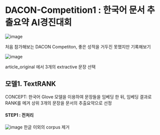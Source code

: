 # DACON-Competition1 : 한국어 문서 추출요약 AI경진대회 

![image](https://user-images.githubusercontent.com/75110162/103287720-9b523200-4a26-11eb-8cf4-b9416009727e.png)

처음 참가해보는 DACON Competiton, 좋은 성적을 거두진 못했지만 기록해보기 

![image](https://user-images.githubusercontent.com/75110162/103288247-cf7a2280-4a27-11eb-823a-511ea18cb1bd.png)

article_original 에서 3개의 extractive 문장 선택 

## 모델1. TextRANK
CONCEPT: 한국어 Glove 모델을 이용하여 문장들을 임베딩 한 뒤, 임베딩 결과로 RANK를 메겨 상위 3개의 문장을 문서의 추출요약으로 선정 

#### STEP1 : 전처리
![image](https://user-images.githubusercontent.com/75110162/103288451-3dbee500-4a28-11eb-960f-6c1d029167b4.png)
한글 이외의 corpus 제거 



